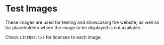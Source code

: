 # Test Images

These images are used for testing and showcasing the website,
as well as for placeholders where the image to be displayed
is not available.

Check `LICENSE.txt` for licenses to each image.

